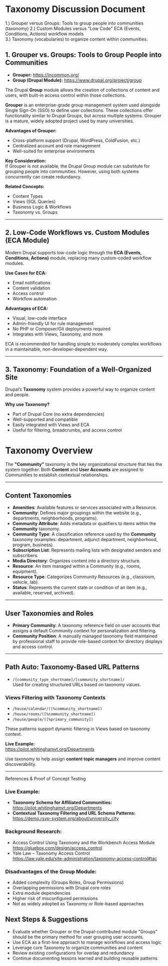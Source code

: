 # Taxonomy Discussion Document


1.) Grouper versus Groups: Tools to group people into communities (taxonomy) 
2.) Custom Modules versus "Low Code" ECA (Events, Conditions, Actions) workflow models  
3.) Taxonomy (vocabularies) to organize content within communities. 


## 1. Grouper vs. Groups: Tools to Group People into Communities

- **Grouper:** https://incommon.org/  
- **Group (Drupal Module):** https://www.drupal.org/project/group

The Drupal **Group** module allows the creation of collections of content and users, with built-in access control within those collections.

**Grouper** is an enterprise-grade group management system used alongside Single Sign-On (SSO) to define user collections. These collections offer functionality similar to Drupal Groups, but across multiple systems. Grouper is a mature, widely adopted project used by many universities.

**Advantages of Grouper:**
- Cross-platform support (Drupal, WordPress, ColdFusion, etc.)
- Centralized account and role management
- Well-suited for enterprise environments

**Key Consideration:**  
If Grouper is not available, the Drupal Group module can substitute for grouping people into communities. However, using both systems concurrently can create redundancy.

**Related Concepts:**
- Content Types
- Views (SQL Queries)
- Business Logic & Workflows
- Taxonomy vs. Groups

---

## 2. Low-Code Workflows vs. Custom Modules (ECA Module)

Modern Drupal supports low-code logic through the **ECA (Events, Conditions, Actions)** module, replacing many custom-coded workflow modules.

**Use Cases for ECA:**
- Email notifications
- Content validation
- Access control
- Workflow automation

**Advantages of ECA:**
- Visual, low-code interface
- Admin-friendly UI for rule management
- No PHP or Composer/Git deployments required
- Integrates with Views, Taxonomy, and more

ECA is recommended for handling simple to moderately complex workflows in a maintainable, non-developer-dependent way.

---

## 3. Taxonomy: Foundation of a Well-Organized Site

Drupal’s **Taxonomy** system provides a powerful way to organize content and people.

**Why use Taxonomy?**
- Part of Drupal Core (no extra dependencies)
- Well-supported and compatible
- Easily integrated with Views and ECA
- Useful for filtering, breadcrumbs, and access control

# Taxonomy Overview

The **"Community"** taxonomy is the key organizational structure that ties the system together. Both **Content** and **User Accounts** are assigned to Communities to establish contextual relationships.

---

## Content Taxonomies

- **Amenities**: Available features or services associated with a Resource.  
- **Community**: Defines major groupings within the website (e.g., departments, neighborhoods, programs).  
- **Community Attribute**: Adds metadata or qualifiers to items within the **Community** taxonomy.  
- **Community Type**: A classification reference used by the **Community** taxonomy (examples: department, adjunct department, neighborhood, program, business).  
- **Subscription List**: Represents mailing lists with designated senders and subscribers.  
- **Media Directory**: Organizes content into a directory structure.  
- **Resource**: An item managed within a Community (e.g., rooms, equipment).  
- **Resource Type**: Categorizes Community Resources (e.g., classroom, vehicle, lab).  
- **Status**: Represents the current state or condition of an item (e.g., available, reserved, archived).

---

## User Taxonomies and Roles

- **Primary Community**: A taxonomy reference field on user accounts that assigns a default Community context for personalization and filtering.  
- **Community Position**: A manually managed taxonomy field maintained by professional staff to provide role-based context for directory displays and access control.

---

## Path Auto: Taxonomy-Based URL Patterns

- `/[community_type_shortname]/[community_shortname]/`  
  Used for creating structured URLs based on taxonomy values.

### Views Filtering with Taxonomy Contexts

- `/house/calendar/([%community_shortname])`  
- `/house/rooms/([%community_shortname])`  
- `/house/people/([%primary_community])`

These patterns support dynamic filtering in Views based on taxonomy context.

**Live Example:**  
https://pilot.whitinghamvt.org/Departments

Use taxonomy to help assign **content topic managers** and improve content discoverability.

---

References & Proof of Concept Testing

### Live Example:
- **Taxonomy Schema for Affiliated Communities:**  
  https://pilot.whitinghamvt.org/Departments
- **Contextual Taxonomy Filtering and URL Schema Patterns:**  
  https://demo.rsvp-system.org/about/university_city

### Background Research:
- Access Control Using Taxonomy and the Workbench Access Module  
  https://gluebox.com/design/access_control  
- Yale Law – Taxonomy Access Control  
  https://law.yale.edu/site-administration/taxonomy-access-control#tac

### Disadvantages of the Group Module:
- Added complexity (Groups Roles, Group Permissions)
- Overlapping permissions with Drupal core roles
- Extra module dependencies
- Higher risk of misconfigured permissions
- Not as widely adopted as Taxonomy or Role-based approaches


## Next Steps & Suggestions

- Evaluate whether Grouper or the Drupal-contributed module "Groups" should be the primary method for user grouping user accounts.  
- Use ECA as a first-line approach to manage workflows and access logic  
- Leverage core Taxonomy to organize communities and content  
- Review existing configurations for overlap and redundancy  
- Continue documenting lessons learned and building reusable patterns
